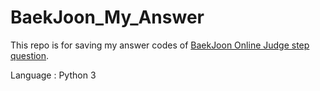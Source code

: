 # BaekJoon_My_Answer

This repo is for saving my answer codes of [BaekJoon Online Judge step question](https://www.acmicpc.net/step).

Language : Python 3
